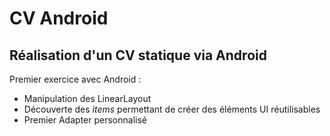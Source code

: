 # CV Android

## Réalisation d'un CV statique via Android
Premier exercice avec Android : 
- Manipulation des LinearLayout
- Découverte des _items_ permettant de créer des éléments UI réutilisables
- Premier Adapter personnalisé

